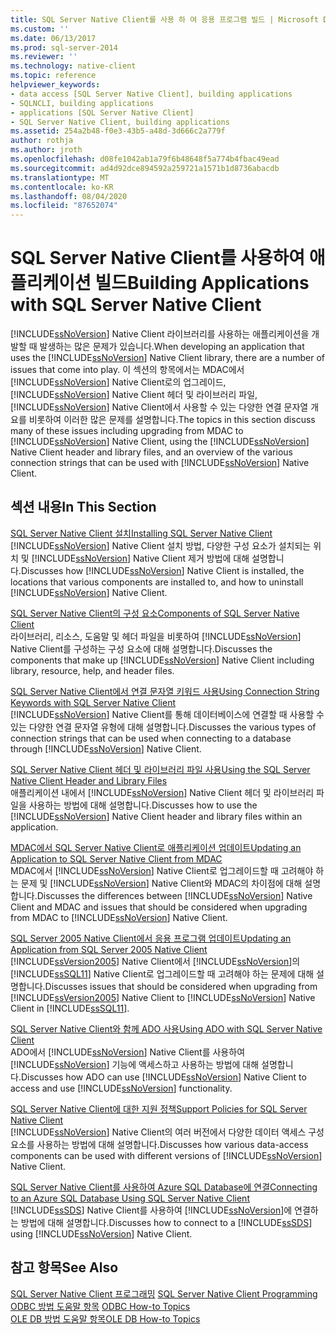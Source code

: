 ```yaml
---
title: SQL Server Native Client를 사용 하 여 응용 프로그램 빌드 | Microsoft Docs
ms.custom: ''
ms.date: 06/13/2017
ms.prod: sql-server-2014
ms.reviewer: ''
ms.technology: native-client
ms.topic: reference
helpviewer_keywords:
- data access [SQL Server Native Client], building applications
- SQLNCLI, building applications
- applications [SQL Server Native Client]
- SQL Server Native Client, building applications
ms.assetid: 254a2b48-f0e3-43b5-a48d-3d666c2a779f
author: rothja
ms.author: jroth
ms.openlocfilehash: d08fe1042ab1a79f6b48648f5a774b4fbac49ead
ms.sourcegitcommit: ad4d92dce894592a259721a1571b1d8736abacdb
ms.translationtype: MT
ms.contentlocale: ko-KR
ms.lasthandoff: 08/04/2020
ms.locfileid: "87652074"
---
```

# <a name="building-applications-with-sql-server-native-client"></a><span data-ttu-id="5910d-102">SQL Server Native Client를 사용하여 애플리케이션 빌드</span><span class="sxs-lookup"><span data-stu-id="5910d-102">Building Applications with SQL Server Native Client</span></span>
  <span data-ttu-id="5910d-103">[!INCLUDE[ssNoVersion](../../../includes/ssnoversion-md.md)] Native Client 라이브러리를 사용하는 애플리케이션을 개발할 때 발생하는 많은 문제가 있습니다.</span><span class="sxs-lookup"><span data-stu-id="5910d-103">When developing an application that uses the [!INCLUDE[ssNoVersion](../../../includes/ssnoversion-md.md)] Native Client library, there are a number of issues that come into play.</span></span> <span data-ttu-id="5910d-104">이 섹션의 항목에서는 MDAC에서 [!INCLUDE[ssNoVersion](../../../includes/ssnoversion-md.md)] Native Client로의 업그레이드, [!INCLUDE[ssNoVersion](../../../includes/ssnoversion-md.md)] Native Client 헤더 및 라이브러리 파일, [!INCLUDE[ssNoVersion](../../../includes/ssnoversion-md.md)] Native Client에서 사용할 수 있는 다양한 연결 문자열 개요를 비롯하여 이러한 많은 문제를 설명합니다.</span><span class="sxs-lookup"><span data-stu-id="5910d-104">The topics in this section discuss many of these issues including upgrading from MDAC to [!INCLUDE[ssNoVersion](../../../includes/ssnoversion-md.md)] Native Client, using the [!INCLUDE[ssNoVersion](../../../includes/ssnoversion-md.md)] Native Client header and library files, and an overview of the various connection strings that can be used with [!INCLUDE[ssNoVersion](../../../includes/ssnoversion-md.md)] Native Client.</span></span>  
  
## <a name="in-this-section"></a><span data-ttu-id="5910d-105">섹션 내용</span><span class="sxs-lookup"><span data-stu-id="5910d-105">In This Section</span></span>  
 [<span data-ttu-id="5910d-106">SQL Server Native Client 설치</span><span class="sxs-lookup"><span data-stu-id="5910d-106">Installing SQL Server Native Client</span></span>](installing-sql-server-native-client.md)  
 <span data-ttu-id="5910d-107">[!INCLUDE[ssNoVersion](../../../includes/ssnoversion-md.md)] Native Client 설치 방법, 다양한 구성 요소가 설치되는 위치 및 [!INCLUDE[ssNoVersion](../../../includes/ssnoversion-md.md)] Native Client 제거 방법에 대해 설명합니다.</span><span class="sxs-lookup"><span data-stu-id="5910d-107">Discusses how [!INCLUDE[ssNoVersion](../../../includes/ssnoversion-md.md)] Native Client is installed, the locations that various components are installed to, and how to uninstall [!INCLUDE[ssNoVersion](../../../includes/ssnoversion-md.md)] Native Client.</span></span>  
  
 [<span data-ttu-id="5910d-108">SQL Server Native Client의 구성 요소</span><span class="sxs-lookup"><span data-stu-id="5910d-108">Components of SQL Server Native Client</span></span>](components-of-sql-server-native-client.md)  
 <span data-ttu-id="5910d-109">라이브러리, 리소스, 도움말 및 헤더 파일을 비롯하여 [!INCLUDE[ssNoVersion](../../../includes/ssnoversion-md.md)] Native Client를 구성하는 구성 요소에 대해 설명합니다.</span><span class="sxs-lookup"><span data-stu-id="5910d-109">Discusses the components that make up [!INCLUDE[ssNoVersion](../../../includes/ssnoversion-md.md)] Native Client including library, resource, help, and header files.</span></span>  
  
 [<span data-ttu-id="5910d-110">SQL Server Native Client에서 연결 문자열 키워드 사용</span><span class="sxs-lookup"><span data-stu-id="5910d-110">Using Connection String Keywords with SQL Server Native Client</span></span>](using-connection-string-keywords-with-sql-server-native-client.md)  
 <span data-ttu-id="5910d-111">[!INCLUDE[ssNoVersion](../../../includes/ssnoversion-md.md)] Native Client를 통해 데이터베이스에 연결할 때 사용할 수 있는 다양한 연결 문자열 유형에 대해 설명합니다.</span><span class="sxs-lookup"><span data-stu-id="5910d-111">Discusses the various types of connection strings that can be used when connecting to a database through [!INCLUDE[ssNoVersion](../../../includes/ssnoversion-md.md)] Native Client.</span></span>  
  
 [<span data-ttu-id="5910d-112">SQL Server Native Client 헤더 및 라이브러리 파일 사용</span><span class="sxs-lookup"><span data-stu-id="5910d-112">Using the SQL Server Native Client Header and Library Files</span></span>](using-the-sql-server-native-client-header-and-library-files.md)  
 <span data-ttu-id="5910d-113">애플리케이션 내에서 [!INCLUDE[ssNoVersion](../../../includes/ssnoversion-md.md)] Native Client 헤더 및 라이브러리 파일을 사용하는 방법에 대해 설명합니다.</span><span class="sxs-lookup"><span data-stu-id="5910d-113">Discusses how to use the [!INCLUDE[ssNoVersion](../../../includes/ssnoversion-md.md)] Native Client header and library files within an application.</span></span>  
  
 [<span data-ttu-id="5910d-114">MDAC에서 SQL Server Native Client로 애플리케이션 업데이트</span><span class="sxs-lookup"><span data-stu-id="5910d-114">Updating an Application to SQL Server Native Client from MDAC</span></span>](updating-an-application-to-sql-server-native-client-from-mdac.md)  
 <span data-ttu-id="5910d-115">MDAC에서 [!INCLUDE[ssNoVersion](../../../includes/ssnoversion-md.md)] Native Client로 업그레이드할 때 고려해야 하는 문제 및 [!INCLUDE[ssNoVersion](../../../includes/ssnoversion-md.md)] Native Client와 MDAC의 차이점에 대해 설명합니다.</span><span class="sxs-lookup"><span data-stu-id="5910d-115">Discusses the differences between [!INCLUDE[ssNoVersion](../../../includes/ssnoversion-md.md)] Native Client and MDAC and issues that should be considered when upgrading from MDAC to [!INCLUDE[ssNoVersion](../../../includes/ssnoversion-md.md)] Native Client.</span></span>  
  
 [<span data-ttu-id="5910d-116">SQL Server 2005 Native Client에서 응용 프로그램 업데이트</span><span class="sxs-lookup"><span data-stu-id="5910d-116">Updating an Application from SQL Server 2005 Native Client</span></span>](updating-an-application-from-sql-server-2005-native-client.md)  
 <span data-ttu-id="5910d-117">[!INCLUDE[ssVersion2005](../../../includes/ssversion2005-md.md)] Native Client에서 [!INCLUDE[ssNoVersion](../../../includes/ssnoversion-md.md)]의 [!INCLUDE[ssSQL11](../../../includes/sssql11-md.md)] Native Client로 업그레이드할 때 고려해야 하는 문제에 대해 설명합니다.</span><span class="sxs-lookup"><span data-stu-id="5910d-117">Discusses issues that should be considered when upgrading from [!INCLUDE[ssVersion2005](../../../includes/ssversion2005-md.md)] Native Client to [!INCLUDE[ssNoVersion](../../../includes/ssnoversion-md.md)] Native Client in [!INCLUDE[ssSQL11](../../../includes/sssql11-md.md)].</span></span>  
  
 [<span data-ttu-id="5910d-118">SQL Server Native Client와 함께 ADO 사용</span><span class="sxs-lookup"><span data-stu-id="5910d-118">Using ADO with SQL Server Native Client</span></span>](using-ado-with-sql-server-native-client.md)  
 <span data-ttu-id="5910d-119">ADO에서 [!INCLUDE[ssNoVersion](../../../includes/ssnoversion-md.md)] Native Client를 사용하여 [!INCLUDE[ssNoVersion](../../../includes/ssnoversion-md.md)] 기능에 액세스하고 사용하는 방법에 대해 설명합니다.</span><span class="sxs-lookup"><span data-stu-id="5910d-119">Discusses how ADO can use [!INCLUDE[ssNoVersion](../../../includes/ssnoversion-md.md)] Native Client to access and use [!INCLUDE[ssNoVersion](../../../includes/ssnoversion-md.md)] functionality.</span></span>  
  
 [<span data-ttu-id="5910d-120">SQL Server Native Client에 대한 지원 정책</span><span class="sxs-lookup"><span data-stu-id="5910d-120">Support Policies for SQL Server Native Client</span></span>](support-policies-for-sql-server-native-client.md)  
 <span data-ttu-id="5910d-121">[!INCLUDE[ssNoVersion](../../../includes/ssnoversion-md.md)] Native Client의 여러 버전에서 다양한 데이터 액세스 구성 요소를 사용하는 방법에 대해 설명합니다.</span><span class="sxs-lookup"><span data-stu-id="5910d-121">Discusses how various data-access components can be used with different versions of [!INCLUDE[ssNoVersion](../../../includes/ssnoversion-md.md)] Native Client.</span></span>  
  
 [<span data-ttu-id="5910d-122">SQL Server Native Client를 사용하여 Azure SQL Database에 연결</span><span class="sxs-lookup"><span data-stu-id="5910d-122">Connecting to an Azure SQL Database Using SQL Server Native Client</span></span>](connecting-to-a-windows-azure-sql-database-using-sql-server-native-client.md)  
 <span data-ttu-id="5910d-123">[!INCLUDE[ssSDS](../../../includes/sssds-md.md)] Native Client를 사용하여 [!INCLUDE[ssNoVersion](../../../includes/ssnoversion-md.md)]에 연결하는 방법에 대해 설명합니다.</span><span class="sxs-lookup"><span data-stu-id="5910d-123">Discusses how to connect to a [!INCLUDE[ssSDS](../../../includes/sssds-md.md)] using [!INCLUDE[ssNoVersion](../../../includes/ssnoversion-md.md)] Native Client.</span></span>  
  
## <a name="see-also"></a><span data-ttu-id="5910d-124">참고 항목</span><span class="sxs-lookup"><span data-stu-id="5910d-124">See Also</span></span>  
 <span data-ttu-id="5910d-125">[SQL Server Native Client 프로그래밍](../sql-server-native-client-programming.md) </span><span class="sxs-lookup"><span data-stu-id="5910d-125">[SQL Server Native Client Programming](../sql-server-native-client-programming.md) </span></span>  
 <span data-ttu-id="5910d-126">[ODBC 방법 도움말 항목](../../native-client-odbc-how-to/odbc-how-to-topics.md) </span><span class="sxs-lookup"><span data-stu-id="5910d-126">[ODBC How-to Topics](../../native-client-odbc-how-to/odbc-how-to-topics.md) </span></span>  
 [<span data-ttu-id="5910d-127">OLE DB 방법 도움말 항목</span><span class="sxs-lookup"><span data-stu-id="5910d-127">OLE DB How-to Topics</span></span>](../../native-client-ole-db-how-to/ole-db-how-to-topics.md)  
  
  
